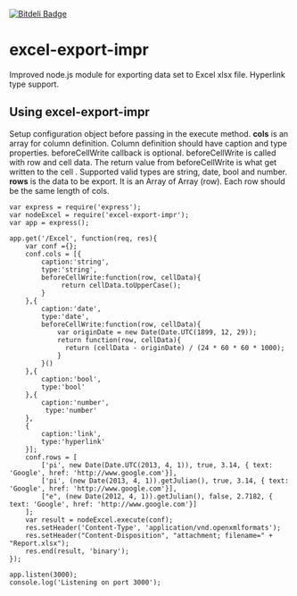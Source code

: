 [![Bitdeli Badge](https://d2weczhvl823v0.cloudfront.net/Grievoushead/node-excel-export/trend.png)](https://bitdeli.com/free "Bitdeli Badge")


# excel-export-impr #

Improved node.js module for exporting data set to Excel xlsx file. Hyperlink type support.

## Using excel-export-impr ##
Setup configuration object before passing in the execute method. **cols** is an array for column definition. Column definition should have caption and type properties. beforeCellWrite callback is optional. beforeCellWrite is called with row and cell data.  The return value from beforeCellWrite is what get written to the cell . Supported valid types are string, date, bool and number.  **rows** is the data to be export. It is an Array of Array (row). Each row should be the same length of cols. 

    var express = require('express');
	var nodeExcel = require('excel-export-impr');
	var app = express();

	app.get('/Excel', function(req, res){
	  	var conf ={};
	  	conf.cols = [{
			caption:'string',
            type:'string',
            beforeCellWrite:function(row, cellData){
				 return cellData.toUpperCase();
			}
		},{
			caption:'date',
			type:'date',
			beforeCellWrite:function(row, cellData){
				var originDate = new Date(Date.UTC(1899, 12, 29));
				return function(row, cellData){
				  return (cellData - originDate) / (24 * 60 * 60 * 1000);
				} 
			}()
		},{
			caption:'bool',
			type:'bool'
		},{
			caption:'number',
			 type:'number'				
	  	},
		{
			caption:'link',
			type:'hyperlink'
		}];
	  	conf.rows = [
	 		['pi', new Date(Date.UTC(2013, 4, 1)), true, 3.14, { text: 'Google', href: 'http://www.google.com'}],
	 		['pi', (new Date(2013, 4, 1)).getJulian(), true, 3.14, { text: 'Google', href: 'http://www.google.com'}],
			["e", (new Date(2012, 4, 1)).getJulian(), false, 2.7182, { text: 'Google', href: 'http://www.google.com'}]
	  	];
	  	var result = nodeExcel.execute(conf);
	  	res.setHeader('Content-Type', 'application/vnd.openxmlformats');
	  	res.setHeader("Content-Disposition", "attachment; filename=" + "Report.xlsx");
	  	res.end(result, 'binary');
	});

	app.listen(3000);
	console.log('Listening on port 3000');
